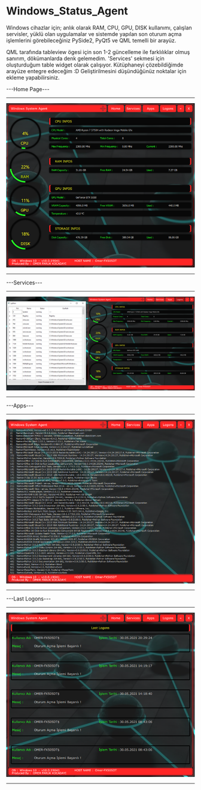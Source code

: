 # Windows_Status_Agent
Windows cihazlar için; anlık olarak RAM, CPU, GPU, DISK kullanımı, çalışlan servisler, yüklü olan uygulamalar ve sistemde yapılan son oturum açma işlemlerini görebileceğiniz PySide2, PyQt5 ve QML temelli bir arayüz.


QML tarafında tableview ögesi için son 1-2 güncelleme ile farklılıklar olmuş sanırım, dökümanlarda denk gelemedim.
'Services' sekmesi için oluşturduğum table widget olarak çalışıyor. Kütüphaneyi çözebildiğimde arayüze entegre edeceğim :D
Geliştirilmesini düşündüğünüz noktalar için ekleme yapabilirsiniz.

---Home Page---
_________________________
![Home_Page](https://github.com/omerkocadayi/Windows_Status_Agent/blob/main/screenshots/Agent_HomePage.PNG?raw=true)
_________________________
---Services---
_________________________
![Services](https://github.com/omerkocadayi/Windows_Status_Agent/blob/main/screenshots/Agent_Services.PNG?raw=true)
_________________________
---Apps---
_________________________
![Apps](https://github.com/omerkocadayi/Windows_Status_Agent/blob/main/screenshots/Agent_Apps.PNG?raw=true)
_________________________
---Last Logons---
_________________________
![Last_Logons](https://github.com/omerkocadayi/Windows_Status_Agent/blob/main/screenshots/Agent_Logons.PNG?raw=true)
_________________________
